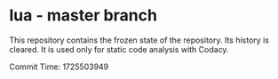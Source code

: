 # lua - master branch

This repository contains the frozen state of the repository.
Its history is cleared. It is used only for static code
analysis with Codacy.

Commit Time: 1725503949